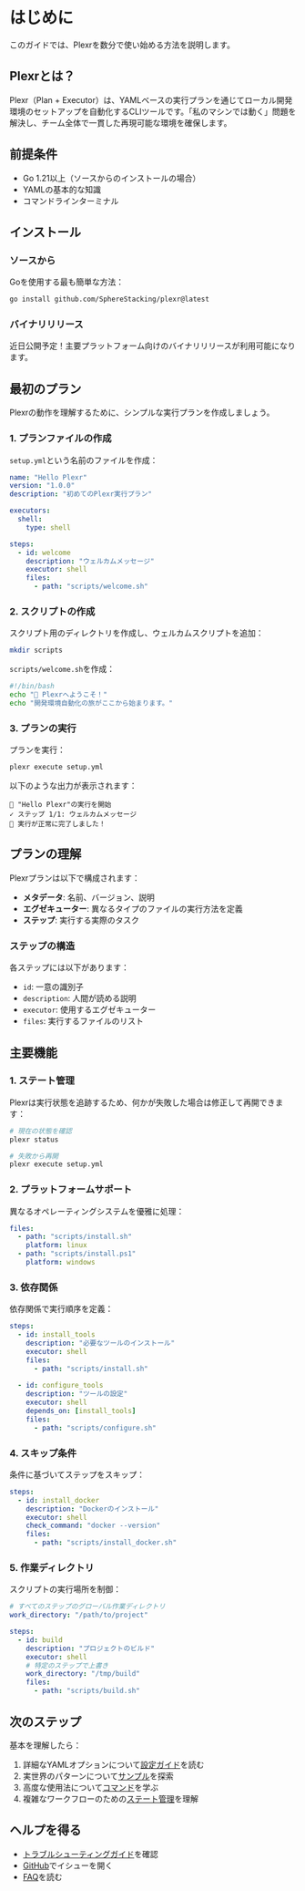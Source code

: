 # はじめに

このガイドでは、Plexrを数分で使い始める方法を説明します。

## Plexrとは？

Plexr（Plan + Executor）は、YAMLベースの実行プランを通じてローカル開発環境のセットアップを自動化するCLIツールです。「私のマシンでは動く」問題を解決し、チーム全体で一貫した再現可能な環境を確保します。

## 前提条件

- Go 1.21以上（ソースからのインストールの場合）
- YAMLの基本的な知識
- コマンドラインターミナル

## インストール

### ソースから

Goを使用する最も簡単な方法：

```bash
go install github.com/SphereStacking/plexr@latest
```

### バイナリリリース

近日公開予定！主要プラットフォーム向けのバイナリリリースが利用可能になります。

## 最初のプラン

Plexrの動作を理解するために、シンプルな実行プランを作成しましょう。

### 1. プランファイルの作成

`setup.yml`という名前のファイルを作成：

```yaml
name: "Hello Plexr"
version: "1.0.0"
description: "初めてのPlexr実行プラン"

executors:
  shell:
    type: shell

steps:
  - id: welcome
    description: "ウェルカムメッセージ"
    executor: shell
    files:
      - path: "scripts/welcome.sh"
```

### 2. スクリプトの作成

スクリプト用のディレクトリを作成し、ウェルカムスクリプトを追加：

```bash
mkdir scripts
```

`scripts/welcome.sh`を作成：

```bash
#!/bin/bash
echo "🚀 Plexrへようこそ！"
echo "開発環境自動化の旅がここから始まります。"
```

### 3. プランの実行

プランを実行：

```bash
plexr execute setup.yml
```

以下のような出力が表示されます：

```
🚀 "Hello Plexr"の実行を開始
✓ ステップ 1/1: ウェルカムメッセージ
🎉 実行が正常に完了しました！
```

## プランの理解

Plexrプランは以下で構成されます：

- **メタデータ**: 名前、バージョン、説明
- **エグゼキューター**: 異なるタイプのファイルの実行方法を定義
- **ステップ**: 実行する実際のタスク

### ステップの構造

各ステップには以下があります：
- `id`: 一意の識別子
- `description`: 人間が読める説明
- `executor`: 使用するエグゼキューター
- `files`: 実行するファイルのリスト

## 主要機能

### 1. ステート管理

Plexrは実行状態を追跡するため、何かが失敗した場合は修正して再開できます：

```bash
# 現在の状態を確認
plexr status

# 失敗から再開
plexr execute setup.yml
```

### 2. プラットフォームサポート

異なるオペレーティングシステムを優雅に処理：

```yaml
files:
  - path: "scripts/install.sh"
    platform: linux
  - path: "scripts/install.ps1"
    platform: windows
```

### 3. 依存関係

依存関係で実行順序を定義：

```yaml
steps:
  - id: install_tools
    description: "必要なツールのインストール"
    executor: shell
    files:
      - path: "scripts/install.sh"
  
  - id: configure_tools
    description: "ツールの設定"
    executor: shell
    depends_on: [install_tools]
    files:
      - path: "scripts/configure.sh"
```

### 4. スキップ条件

条件に基づいてステップをスキップ：

```yaml
steps:
  - id: install_docker
    description: "Dockerのインストール"
    executor: shell
    check_command: "docker --version"
    files:
      - path: "scripts/install_docker.sh"
```

### 5. 作業ディレクトリ

スクリプトの実行場所を制御：

```yaml
# すべてのステップのグローバル作業ディレクトリ
work_directory: "/path/to/project"

steps:
  - id: build
    description: "プロジェクトのビルド"
    executor: shell
    # 特定のステップで上書き
    work_directory: "/tmp/build"
    files:
      - path: "scripts/build.sh"
```

## 次のステップ

基本を理解したら：

1. 詳細なYAMLオプションについて[設定ガイド](/ja/guide/configuration)を読む
2. 実世界のパターンについて[サンプル](/ja/examples/)を探索
3. 高度な使用法について[コマンド](/ja/guide/commands)を学ぶ
4. 複雑なワークフローのための[ステート管理](/ja/guide/state-management)を理解

## ヘルプを得る

- [トラブルシューティングガイド](/ja/guide/troubleshooting)を確認
- [GitHub](https://github.com/SphereStacking/plexr/issues)でイシューを開く
- [FAQ](/ja/guide/faq)を読む
